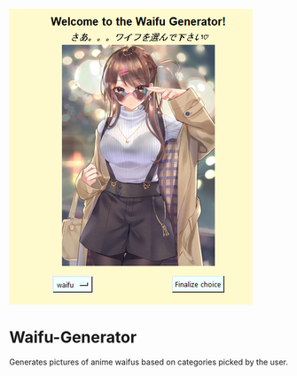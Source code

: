 ![In Action](waifu_gen.png)


# Waifu-Generator
Generates pictures of anime waifus based on categories picked by the user.

